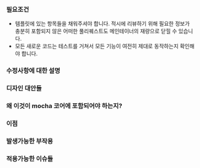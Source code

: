 ### 필요조건

* 템플릿에 있는 항목들을 채워주셔야 합니다. 적시에 리뷰하기 위해 필요한 정보가 충분히 포함되지 않은 어떠한 풀리퀘스트도 메인테이너의 재량으로 닫힐 수 있습니다.
* 모든 새로운 코드는 테스트를 거쳐서 모든 기능이 여전히 제대로 동작하는지 확인해야 합니다.

### 수정사항에 대한 설명

<!-- 우리는 이 설명을 읽고 당신의 수정사항에 대한 디자인을 반드시 이해해야 합니다. 이 풀리퀘스트를 리뷰하는 메인테이너나 커뮤니티 멤버들은 서브시스템에 대해 잘 모를 수 있습니다. 따라서 최대한 이해하기 쉽게 설명해주시기 바랍니다. -->

### 디자인 대안들

<!-- 어떤 다른 대안들을 고려했고, 왜 지금의 버전을 선택했는지 설명해주시기 바랍니다. -->

### 왜 이것이 mocha 코어에 포함되어야 하는지?

<!-- 왜 이 기능이 mocha의 패키지가 아닌 mocha 코어에 포함되어야 하는지 설명해 주시기 바랍니다. -->

### 이점

<!-- 코드 변경안을 반영하면 어떤 이점이 있습니까? -->

### 발생가능한 부작용

<!-- 코드 변경안을 반영했을 때 발생가능한 부작용이 있습니까? -->

### 적용가능한 이슈들

<!--
* 적용가능한 이슈들을 여기에 적어주시기 바랍니다.

* Mocha는 시맨틱 버저닝룰을 따릅니다: http://semver.org

* 이것은 큰 변경사항입니까 (major release)?
* 이것은 개선사항입니까 (minor release)?
* 이것은 버그 픽스이거나 production code에 영향을 주지 않습니까? (patch release)?
-->